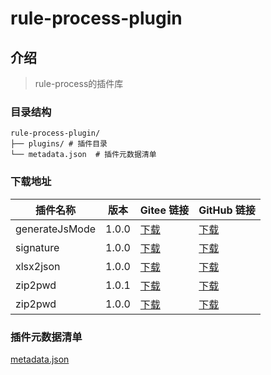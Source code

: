 # rule-process-plugin

## 介绍
> rule-process的插件库

### 目录结构
```
rule-process-plugin/
├── plugins/ # 插件目录
└── metadata.json  # 插件元数据清单
```
### 下载地址
<!-- PLUGIN_LIST_START -->
| 插件名称 | 版本 | Gitee 链接 | GitHub 链接 |
|----------|------|------------|-------------|
| generateJsMode | 1.0.0 | [下载](https://gitee.com/Geoffwo/rule-process-plugin/raw/master/plugins/generateJsMode/1.0.0.js) | [下载](https://raw.githubusercontent.com/Geoffwo/rule-process-plugin/master/plugins/generateJsMode/1.0.0.js) |
| signature | 1.0.0 | [下载](https://gitee.com/Geoffwo/rule-process-plugin/raw/master/plugins/signature/1.0.0.js) | [下载](https://raw.githubusercontent.com/Geoffwo/rule-process-plugin/master/plugins/signature/1.0.0.js) |
| xlsx2json | 1.0.0 | [下载](https://gitee.com/Geoffwo/rule-process-plugin/raw/master/plugins/xlsx2json/1.0.0.js) | [下载](https://raw.githubusercontent.com/Geoffwo/rule-process-plugin/master/plugins/xlsx2json/1.0.0.js) |
| zip2pwd | 1.0.1 | [下载](https://gitee.com/Geoffwo/rule-process-plugin/raw/master/plugins/zip2pwd/1.0.1.js) | [下载](https://raw.githubusercontent.com/Geoffwo/rule-process-plugin/master/plugins/zip2pwd/1.0.1.js) |
| zip2pwd | 1.0.0 | [下载](https://gitee.com/Geoffwo/rule-process-plugin/raw/master/plugins/zip2pwd/1.0.0.js) | [下载](https://raw.githubusercontent.com/Geoffwo/rule-process-plugin/master/plugins/zip2pwd/1.0.0.js) |

<!-- PLUGIN_LIST_END -->

### 插件元数据清单
[metadata.json](metadata.json)